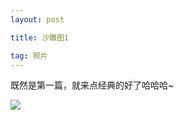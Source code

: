 ```yaml
---
layout: post

title: 沙雕图1

tag: 照片
---
```


既然是第一篇，就来点经典的好了哈哈哈~       

![](/images/posts/pic0001.jpg)
